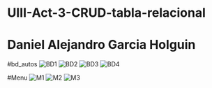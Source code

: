 # UIII-Act-3-CRUD-tabla-relacional
# Daniel Alejandro Garcia Holguin

#bd_autos
![BD1](https://github.com/DAHolguin/UIII-Act-3-CRUD-tabla-relacional/assets/143548047/27da7f23-3b4b-4ca9-bd72-2a18e1e0be45)
![BD2](https://github.com/DAHolguin/UIII-Act-3-CRUD-tabla-relacional/assets/143548047/155fd29c-39cc-4507-9f6c-7fd2408b4f7a)
![BD3](https://github.com/DAHolguin/UIII-Act-3-CRUD-tabla-relacional/assets/143548047/812753a4-0b2f-4c06-83be-7f7ebafe7676)
![BD4](https://github.com/DAHolguin/UIII-Act-3-CRUD-tabla-relacional/assets/143548047/237cc293-b7a6-40b3-abd8-ad38228e0b49)

#Menu
![M1](https://github.com/DAHolguin/UIII-Act-3-CRUD-tabla-relacional/assets/143548047/3a9051e8-c244-4d7e-9e89-685e31a70b94)
![M2](https://github.com/DAHolguin/UIII-Act-3-CRUD-tabla-relacional/assets/143548047/4e53e98d-d160-40a9-849e-4482d04a186f)
![M3](https://github.com/DAHolguin/UIII-Act-3-CRUD-tabla-relacional/assets/143548047/01607737-070f-4648-b02b-c3d0d0d70b9e)




